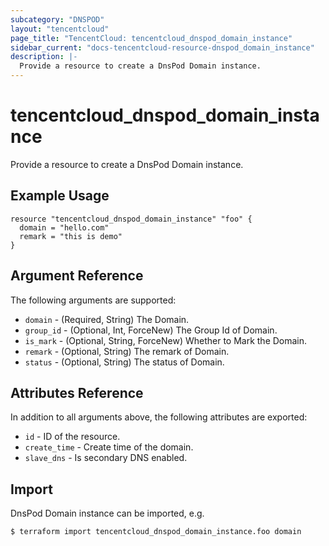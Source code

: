 ```yaml
---
subcategory: "DNSPOD"
layout: "tencentcloud"
page_title: "TencentCloud: tencentcloud_dnspod_domain_instance"
sidebar_current: "docs-tencentcloud-resource-dnspod_domain_instance"
description: |-
  Provide a resource to create a DnsPod Domain instance.
---
```


# tencentcloud_dnspod_domain_instance

Provide a resource to create a DnsPod Domain instance.

## Example Usage

```hcl
resource "tencentcloud_dnspod_domain_instance" "foo" {
  domain = "hello.com"
  remark = "this is demo"
}
```

## Argument Reference

The following arguments are supported:

* `domain` - (Required, String) The Domain.
* `group_id` - (Optional, Int, ForceNew) The Group Id of Domain.
* `is_mark` - (Optional, String, ForceNew) Whether to Mark the Domain.
* `remark` - (Optional, String) The remark of Domain.
* `status` - (Optional, String) The status of Domain.

## Attributes Reference

In addition to all arguments above, the following attributes are exported:

* `id` - ID of the resource.
* `create_time` - Create time of the domain.
* `slave_dns` - Is secondary DNS enabled.


## Import

DnsPod Domain instance can be imported, e.g.

```
$ terraform import tencentcloud_dnspod_domain_instance.foo domain
```

